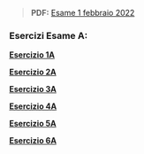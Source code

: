 
> **PDF:** [Esame 1 febbraio 2022](/Primo%20Anno/Progettazione%20di%20Sistemi%20Digitali/Esami/2022/2022-02-01-MZ.pdf)

### Esercizi Esame A:
[**Esercizio 1A**](../../../../../../issues/47)

[**Esercizio 2A**](../../../../../../issues/70)

[**Esercizio 3A**](../../../../../../issues/71) 

[**Esercizio 4A**](M../../../../../../issues/72)

[**Esercizio 5A**](../../../../../../issues/16)

[**Esercizio 6A**](../../../../../../issues/73)
